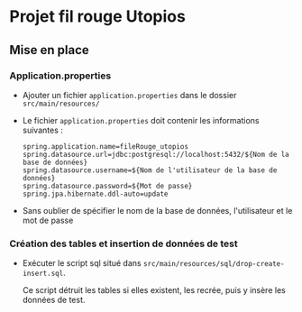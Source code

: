 # Projet fil rouge Utopios

## Mise en place

### Application.properties

- Ajouter un fichier `application.properties` dans le dossier `src/main/resources/`
- Le fichier `application.properties` doit contenir les informations suivantes :

    ```properties
    spring.application.name=fileRouge_utopios
    spring.datasource.url=jdbc:postgresql://localhost:5432/${Nom de la base de données}
    spring.datasource.username=${Nom de l'utilisateur de la base de données}
    spring.datasource.password=${Mot de passe}
    spring.jpa.hibernate.ddl-auto=update
    ```

- Sans oublier de spécifier le nom de la base de données, l'utilisateur et le mot de passe

### Création des tables et insertion de données de test

- Exécuter le script sql situé dans `src/main/resources/sql/drop-create-insert.sql`.

  Ce script détruit les tables si elles existent, les recrée, puis y insère les données de test.